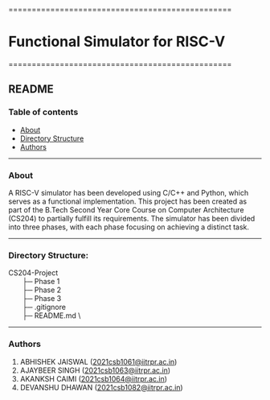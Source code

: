 ================================================
# Functional Simulator for RISC-V
================================================

## README

### Table of contents
- [About](#about)
- [Directory Structure](#directory-structure)
- [Authors](#authors)


----------

### About

A RISC-V simulator has been developed using C/C++ and Python, which serves as a functional implementation. This project has been created as part of the B.Tech Second Year Core Course on Computer Architecture (CS204) to partially fulfill its requirements. The simulator has been divided into three phases, with each phase focusing on achieving a distinct task.

--------------

### Directory Structure:

CS204-Project \
&ensp;&ensp;&ensp;&ensp;├─ Phase 1 \
&ensp;&ensp;&ensp;&ensp;├─ Phase 2 \
&ensp;&ensp;&ensp;&ensp;├─ Phase 3 \
&ensp;&ensp;&ensp;&ensp;├─ .gitignore \
&ensp;&ensp;&ensp;&ensp;├─ README.md \

--------

### Authors
1. ABHISHEK JAISWAL (2021csb1061@iitrpr.ac.in)
2. AJAYBEER SINGH (2021csb1063@iitrpr.ac.in)
3. AKANKSH CAIMI (2021csb1064@iitrpr.ac.in)
4. DEVANSHU DHAWAN (2021csb1082@iitrpr.ac.in)


